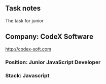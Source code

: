 ## Task notes

The task for junior

## Company: CodeX Software

<http://codex-soft.com>

### Position: Junior JavaScript Developer

### Stack: Javascript

